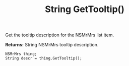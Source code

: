 ﻿---
uid: crmscript_ref_NSMrMrs_GetTooltip
title: String GetTooltip()
intellisense: NSMrMrs.GetTooltip
keywords: NSMrMrs, GetTooltip
so.topic: reference
---

Get the tooltip description for the NSMrMrs list item.

**Returns:** String NSMrMrs tooltip description.

```crmscript
NSMrMrs thing;
String descr = thing.GetTooltip();
```


